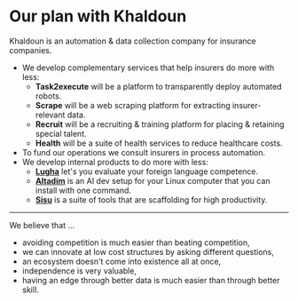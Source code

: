 # Our plan with Khaldoun

Khaldoun is an automation & data collection company for insurance companies.

- We develop complementary services that help insurers do more with less:
  - **Task2execute** will be a platform to transparently deploy automated robots.
  - **Scrape** will be a web scraping platform for extracting insurer-relevant data.
  - **Recruit** will be a recruiting & training platform
    for placing & retaining special talent.
  - **Health** will be a suite of health services to reduce healthcare costs.
- To fund our operations we consult insurers in process automation.
- We develop internal products to do more with less:
  - [**Lugha**](https://lugha.xyz) let's you evaluate your foreign language competence.
  - [**Altadim**](https://github.com/khaldoun-xyz/altadim) is an AI dev setup
    for your Linux computer that you can install with one command.
  - [**Sisu**](https://sisu.cx) is a suite of tools that
    are scaffolding for high productivity.

----

We believe that ...

- avoiding competition is much easier than beating competition,
- we can innovate at low cost structures by asking different questions,
- an ecosystem doesn't come into existence all at once,
- independence is very valuable,
- having an edge through better data is much easier than through better skill.
